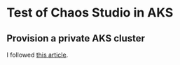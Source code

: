 # Test of Chaos Studio in AKS

## Provision a private AKS cluster

I followed [this article](/azure-services/aks/README.md).

